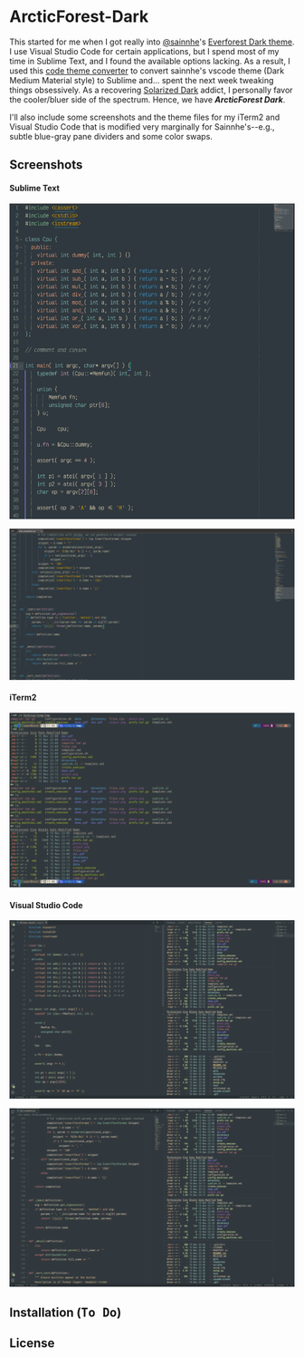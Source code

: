 # ArcticForest-Dark

This started for me when I got really into [@sainnhe](https://github.com/sainnhe)'s [Everforest Dark theme](https://github.com/sainnhe/everforest-vscode). I use Visual Studio Code for certain applications, but I spend most of my time in Sublime Text, and I found the available options lacking. As a result, I used this [code theme converter](https://github.com/tobiastimm/code-theme-converter) to convert sainnhe's vscode theme (Dark Medium Material style) to Sublime and... spent the next week tweaking things obsessively. As a recovering [Solarized Dark](https://ethanschoonover.com/solarized/) addict, I personally favor the cooler/bluer side of the spectrum. Hence, we have ***ArcticForest Dark***.

I'll also include some screenshots and the theme files for my iTerm2 and Visual Studio Code that is modified very marginally for Sainnhe's--e.g., subtle blue-gray pane dividers and some color swaps.

## Screenshots

#### Sublime Text

![ArcticForest Dark--Sublime Text C++](./img/ArcticForest-Dark_sublime_cpp.png)

![ArcticForest Dark--Sublime Text python](./img/ArcticForest-Dark_sublime_python.png)

#### iTerm2

![ArcticForest Dark--iTerm2](./img/ArcticForest-Dark_iterm.png)

#### Visual Studio Code

![ArcticForest Dark--Visual Studio Code C++](./img/ArcticForest-Dark_vscode_cpp.png)

![ArcticForest Dark--Visual Studio Code python](./img/ArcticForest-Dark_vscode_python.png)

## Installation (<kbd>To Do</kbd>)

## License
